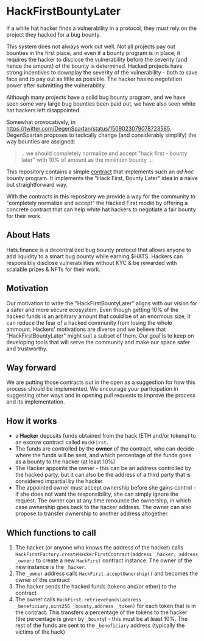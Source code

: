 # HackFirstBountyLater

If a white hat hacker finds a vulnerability in a protocol, they must rely on the project they hacked for a bug bounty.

This system does not always work out well. Not all projects pay out bounties in the first place, and even if a bounty program is in place, it requires the hacker to disclose the vulnerability before the severity (and hence the amount) of the bounty is determined. Hacked projects have strong incentives to downplay the severity of the vulnerability - both to save face and to pay out as little as possible. The hacker has no negotation power after submitting the vulnerability.

Although many projects have a solid bug bounty program, and we have seen some very large bug bounties been paid out, we have also seen white hat hackers left disappointed.

Somewhat provocatively, in https://twitter.com/DegenSpartan/status/1509023079078723585, DegenSpartan proposes to radically change (and considerably simplify) the way bounties are assigned:

> .. we should completely normalize and accept "hack first - bounty later" with 10% of amount as the minimum bounty ...

This repository contains a simple [contract](./contracts/HackFirst.sol) that implements such an _ad hoc_ bounty program. It implements the "Hack First, Bounty Later" idea in a naive but straightforward way.

With the contracts in this repository we provide a way for the community to "completely normalize and accept" the Hacked First model by offering a concrete contract that can help white hat hackers to negotiate a fair bounty for their work.

## About Hats

Hats.finance is a decentralized bug bounty protocol that allows anyone to add liquidity to a smart bug bounty while earning $HATS. Hackers can responsibly disclose vulnerabilities without KYC & be rewarded with scalable prizes & NFTs for their work.

## Motivation

Our motivation to write the "HackFirstBountyLater" aligns with our vision for a safer and more secure ecosystem. Even though getting 10% of the hacked funds is an arbitrary amount that could be of an enormous size, it can reduce the fear of a hacked community from losing the whole ammount. Hackers' motivations are diverse and we believe that "HackFirstBountyLater" might suit a subset of them. Our goal is to keep on developing tools that will serve the community and make our space safer and trustworthy.

## Way forward

We are putting those contracts out in the open as a suggestion for how this process should be implemented. We encourage your participation in suggesting other ways and in opening pull requests to improve the process and its implementation.

## How it works

- a **Hacker** deposits funds obtained from the hack (ETH and/or tokens) to an escrow contract called `HackFirst`.
- The funds are controlled by the **owner** of the contract, who can decide where the funds will be sent, and which percentage of the funds goes as a bounty to the hacker (at least 10%)
- The Hacker appoints the owner - this can be an address controlled by the hacked party, but it can also be the address of a third party that is considered impartial by the hacker
- The appointed owner must accept ownership before she gains control - if she does not want the responsibility, she can simply ignore the request. The owner can at any time renounce the ownership, in which case ownership goes back to the hacker address. The owner can also propose to transfer ownership to another address altogether.

## Which functions to call

1. The hacker (or anyone who knows the address of the hacker) calls `HackFirstFactory.createHackerFirstContract(address _hacker, address _owner)` to create a new `HackFirst` contract instance. The owner of the new instance is the `_hacker`.
2. The `_owner` address calls `HackFirst.acceptOwnership()` and becomes the owner of the contract
3. The hacker sends the hacked funds (tokens and/or ether) to the contract
4. The owner calls `HackFirst.retrieveFunds(address _beneficiary,uint256 _bounty,address _token)` for each token that is in the contract. This transfers a percentage of the tokens to the hacker (the percentage is given by `_bounty`) - this must be at least 10%. The rest of the funds are sent to the `_beneficiary` address (typically the victims of the hack)

